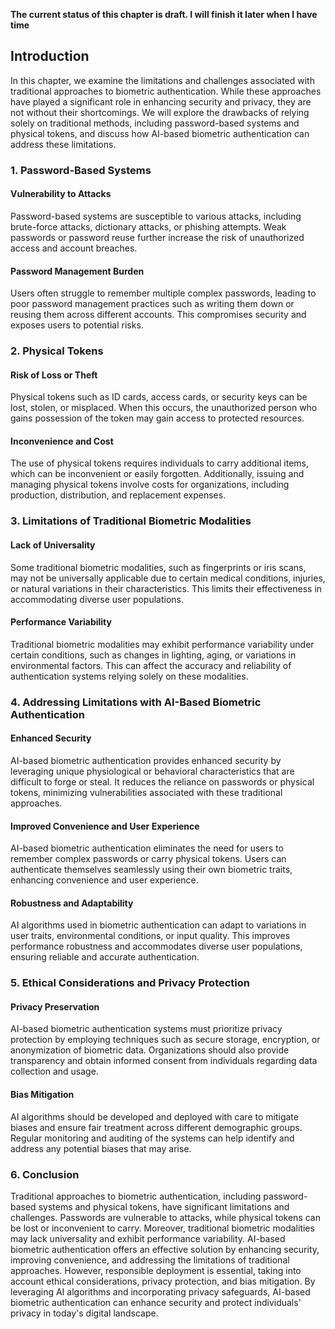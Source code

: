 **The current status of this chapter is draft. I will finish it later when I have time**

Introduction
------------

In this chapter, we examine the limitations and challenges associated with traditional approaches to biometric authentication. While these approaches have played a significant role in enhancing security and privacy, they are not without their shortcomings. We will explore the drawbacks of relying solely on traditional methods, including password-based systems and physical tokens, and discuss how AI-based biometric authentication can address these limitations.

### 1. Password-Based Systems

#### Vulnerability to Attacks

Password-based systems are susceptible to various attacks, including brute-force attacks, dictionary attacks, or phishing attempts. Weak passwords or password reuse further increase the risk of unauthorized access and account breaches.

#### Password Management Burden

Users often struggle to remember multiple complex passwords, leading to poor password management practices such as writing them down or reusing them across different accounts. This compromises security and exposes users to potential risks.

### 2. Physical Tokens

#### Risk of Loss or Theft

Physical tokens such as ID cards, access cards, or security keys can be lost, stolen, or misplaced. When this occurs, the unauthorized person who gains possession of the token may gain access to protected resources.

#### Inconvenience and Cost

The use of physical tokens requires individuals to carry additional items, which can be inconvenient or easily forgotten. Additionally, issuing and managing physical tokens involve costs for organizations, including production, distribution, and replacement expenses.

### 3. Limitations of Traditional Biometric Modalities

#### Lack of Universality

Some traditional biometric modalities, such as fingerprints or iris scans, may not be universally applicable due to certain medical conditions, injuries, or natural variations in their characteristics. This limits their effectiveness in accommodating diverse user populations.

#### Performance Variability

Traditional biometric modalities may exhibit performance variability under certain conditions, such as changes in lighting, aging, or variations in environmental factors. This can affect the accuracy and reliability of authentication systems relying solely on these modalities.

### 4. Addressing Limitations with AI-Based Biometric Authentication

#### Enhanced Security

AI-based biometric authentication provides enhanced security by leveraging unique physiological or behavioral characteristics that are difficult to forge or steal. It reduces the reliance on passwords or physical tokens, minimizing vulnerabilities associated with these traditional approaches.

#### Improved Convenience and User Experience

AI-based biometric authentication eliminates the need for users to remember complex passwords or carry physical tokens. Users can authenticate themselves seamlessly using their own biometric traits, enhancing convenience and user experience.

#### Robustness and Adaptability

AI algorithms used in biometric authentication can adapt to variations in user traits, environmental conditions, or input quality. This improves performance robustness and accommodates diverse user populations, ensuring reliable and accurate authentication.

### 5. Ethical Considerations and Privacy Protection

#### Privacy Preservation

AI-based biometric authentication systems must prioritize privacy protection by employing techniques such as secure storage, encryption, or anonymization of biometric data. Organizations should also provide transparency and obtain informed consent from individuals regarding data collection and usage.

#### Bias Mitigation

AI algorithms should be developed and deployed with care to mitigate biases and ensure fair treatment across different demographic groups. Regular monitoring and auditing of the systems can help identify and address any potential biases that may arise.

### 6. Conclusion

Traditional approaches to biometric authentication, including password-based systems and physical tokens, have significant limitations and challenges. Passwords are vulnerable to attacks, while physical tokens can be lost or inconvenient to carry. Moreover, traditional biometric modalities may lack universality and exhibit performance variability. AI-based biometric authentication offers an effective solution by enhancing security, improving convenience, and addressing the limitations of traditional approaches. However, responsible deployment is essential, taking into account ethical considerations, privacy protection, and bias mitigation. By leveraging AI algorithms and incorporating privacy safeguards, AI-based biometric authentication can enhance security and protect individuals' privacy in today's digital landscape.
